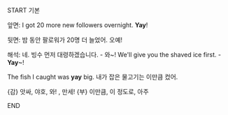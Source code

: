 START
기본

앞면:
I got 20 more new followers overnight. **Yay**! 

뒷면:
밤 동안 팔로워가 20명 더 늘었어. 오예!

해석:
네. 빙수 먼저 대령하겠습니다. - 와~!
We'll give you the shaved ice first. - **Yay**~!

The fish I caught was **yay** big. 
내가 잡은 물고기는 이만큼 컸어.

{감} 앗싸, 야호, 와! , 만세!
{부} 이만큼, 이 정도로, 아주
<!--ID: 1746763585433-->
END